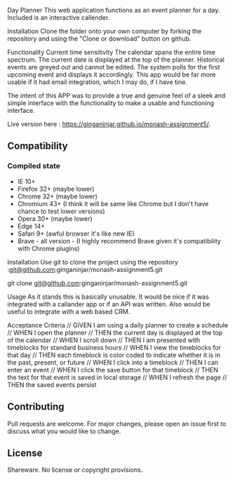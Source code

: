 Day Planner
This web application functions as an event planner for a day. Included is an interactive callender.

Installation
Clone the folder onto your own computer by forking the repository and using the "Clone or download" button on github.

Functionality
Current time sensitivity
The calendar spans the entire time spectrum. The current date is displayed at the top of the planner. Historical events are
greyed out and cannot be edited. The system polls for the first upcoming event and displays it accordingly. This app would
be far more usable if it had email integration, which I may do, if I have tine.

The intent of this APP was to provide a true and genuine feel of a sleek and simple interface with the functionality to 
make a usable and functioning interface.

Live version here : https://ginganinjar.github.io/monash-assignment5/.

## Compatibility
### Compiled state
- IE 10+
- Firefox 32+ (maybe lower)
- Chrome 32+ (maybe lower)
- Chromium 43+ (I think it will be same like Chrome but I don't have chance to test lower versions)
- Opera 30+ (maybe lower)
- Edge 14+
- Safari 9+ (awful browser it's like new IE)
- Brave - all version - (I highly recommend Brave given it's compatibility with Chrome plugins) 


Installation
Use git to clone the project using the repository :git@github.com:ginganinjar/monash-assignment5.git

git clone git@github.com:ginganinjar/monash-assignment5.git

Usage
As it stands this is basically unusable. It would be nice if it was integrated with a callander app or if an API was 
written. Also would be useful to integrate with a web based CRM.


Acceptance Criteria
// GIVEN I am using a daily planner to create a schedule
// WHEN I open the planner
// THEN the current day is displayed at the top of the calendar
// WHEN I scroll down
// THEN I am presented with timeblocks for standard business hours
// WHEN I view the timeblocks for that day
// THEN each timeblock is color coded to indicate whether it is in the past, present, or future
// WHEN I click into a timeblock
// THEN I can enter an event
// WHEN I click the save button for that timeblock
// THEN the text for that event is saved in local storage
// WHEN I refresh the page
// THEN the saved events persist


## Contributing
Pull requests are welcome. For major changes, please open an issue first to discuss what you would like to change.

## License
Shareware. No license or copyright provisions.